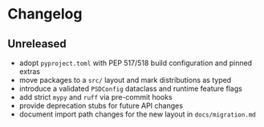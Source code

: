 # Changelog

## Unreleased
- adopt `pyproject.toml` with PEP 517/518 build configuration and pinned extras
- move packages to a `src/` layout and mark distributions as typed
- introduce a validated `PSDConfig` dataclass and runtime feature flags
- add strict `mypy` and `ruff` via pre-commit hooks
- provide deprecation stubs for future API changes
- document import path changes for the new layout in `docs/migration.md`
